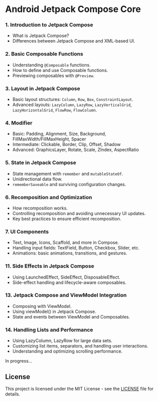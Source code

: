 # Android Jetpack Compose Core

### 1. Introduction to Jetpack Compose
- What is Jetpack Compose?
- Differences between Jetpack Compose and XML-based UI.

### 2. Basic Composable Functions
- Understanding `@Composable` functions.
- How to define and use Composable functions.
- Previewing composables with `@Preview`.

### 3. Layout in Jetpack Compose
- Basic layout structures: `Column`, `Row`, `Box`, `ConstraintLayout`.
- Advanced layouts: `LazyColumn`, `LazyRow`, `LazyVerticalGrid`, `LazyHorizontalGrid`, `FlowRow`, `FlowColumn`.

### 4. Modifier
- Basic: Padding, Alignment, Size, Background, FillMaxWidth/FillMaxHeight, Spacer
- Intermediate: Clickable, Border, Clip, Offset, Shadow
- Advanced: GraphicsLayer, Rotate, Scale, ZIndex, AspectRatio

### 5. State in Jetpack Compose
- State management with `remember` and `mutableStateOf`.
- Unidirectional data flow.
- `rememberSaveable` and surviving configuration changes.

### 6. Recomposition and Optimization
- How recomposition works.
- Controlling recomposition and avoiding unnecessary UI updates.
- Key best practices to ensure efficient recomposition.

### 7. UI Components
- Text, Image, Icons, Scaffold, and more in Compose.
- Handling input fields: TextField, Button, Checkbox, Slider, etc.
- Animations: basic animations, transitions, and gestures.

### 11. Side Effects in Jetpack Compose
- Using LaunchedEffect, SideEffect, DisposableEffect.
- Side-effect handling and lifecycle-aware composables.

### 13. Jetpack Compose and ViewModel Integration
- Composing with ViewModel.
- Using viewModel() in Jetpack Compose.
- State and events between ViewModel and Composables.

### 14. Handling Lists and Performance
- Using LazyColumn, LazyRow for large data sets.
- Customizing list items, separators, and handling user interactions.
- Understanding and optimizing scrolling performance.


In progress...


## License

This project is licensed under the MIT License - see the [LICENSE](LICENSE) file for details.